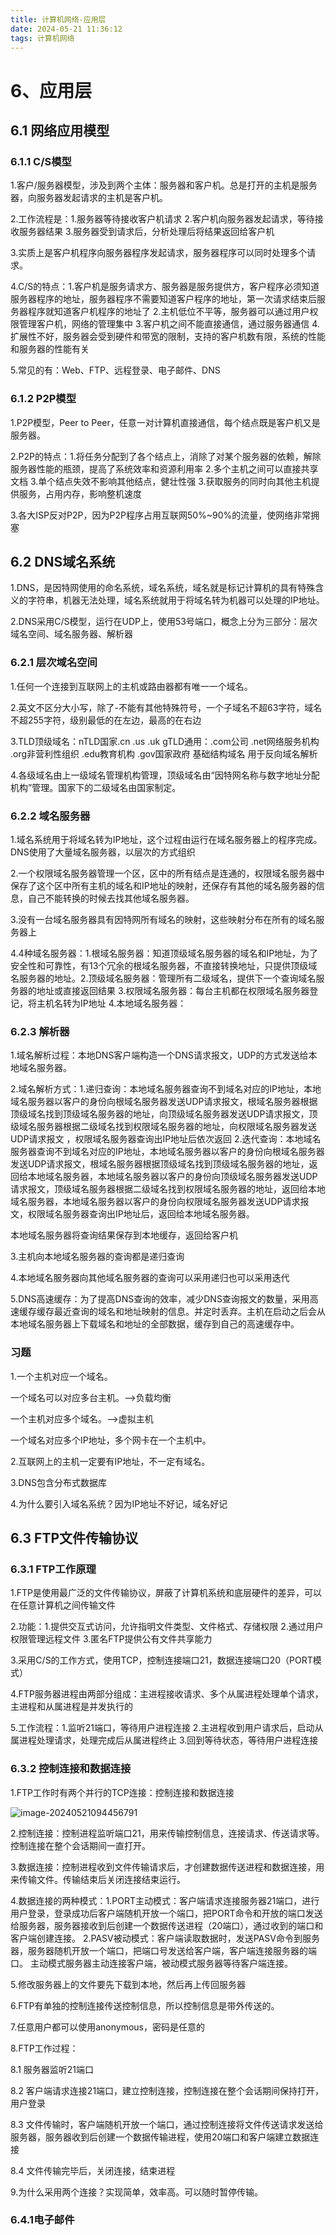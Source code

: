```yaml
---
title: 计算机网络-应用层
date: 2024-05-21 11:36:12
tags: 计算机网络
---
```




# 6、应用层

## 6.1 网络应用模型

### 6.1.1 C/S模型

1.客户/服务器模型，涉及到两个主体：服务器和客户机。总是打开的主机是服务器，向服务器发起请求的主机是客户机。

2.工作流程是：1.服务器等待接收客户机请求 2.客户机向服务器发起请求，等待接收服务器结果 3.服务器受到请求后，分析处理后将结果返回给客户机

3.实质上是客户机程序向服务器程序发起请求，服务器程序可以同时处理多个请求。

4.C/S的特点：1.客户机是服务请求方、服务器是服务提供方，客户程序必须知道服务器程序的地址，服务器程序不需要知道客户程序的地址，第一次请求结束后服务器程序就知道客户机程序的地址了 2.主机低位不平等，服务器可以通过用户权限管理客户机，网络的管理集中 3.客户机之间不能直接通信，通过服务器通信 4.扩展性不好，服务器会受到硬件和带宽的限制，支持的客户机数有限，系统的性能和服务器的性能有关

5.常见的有：Web、FTP、远程登录、电子邮件、DNS

### 6.1.2 P2P模型

1.P2P模型，Peer to Peer，任意一对计算机直接通信，每个结点既是客户机又是服务器。

2.P2P的特点：1.将任务分配到了各个结点上，消除了对某个服务器的依赖，解除服务器性能的瓶颈，提高了系统效率和资源利用率 2.多个主机之间可以直接共享文档 3.单个结点失效不影响其他结点，健壮性强 3.获取服务的同时向其他主机提供服务，占用内存，影响整机速度

3.各大ISP反对P2P，因为P2P程序占用互联网50%~90%的流量，使网络非常拥塞

## 6.2 DNS域名系统

1.DNS，是因特网使用的命名系统，域名系统，域名就是标记计算机的具有特殊含义的字符串，机器无法处理，域名系统就用于将域名转为机器可以处理的IP地址。

2.DNS采用C/S模型，运行在UDP上，使用53号端口，概念上分为三部分：层次域名空间、域名服务器、解析器

### 6.2.1 层次域名空间

1.任何一个连接到互联网上的主机或路由器都有唯一一个域名。

2.英文不区分大小写，除了-不能有其他特殊符号，一个子域名不超63字符，域名不超255字符，级别最低的在左边，最高的在右边

3.TLD顶级域名：nTLD国家.cn .us .uk gTLD通用：.com公司 .net网络服务机构 .org非营利性组织 .edu教育机构 .gov国家政府 基础结构域名 用于反向域名解析

4.各级域名由上一级域名管理机构管理，顶级域名由“因特网名称与数字地址分配机构”管理。国家下的二级域名由国家制定。

### 6.2.2 域名服务器

1.域名系统用于将域名转为IP地址，这个过程由运行在域名服务器上的程序完成。DNS使用了大量域名服务器，以层次的方式组织

2.一个权限域名服务器管理一个区，区中的所有结点是连通的，权限域名服务器中保存了这个区中所有主机的域名和IP地址的映射，还保存有其他的域名服务器的信息，自己不能转换的时候去找其他域名服务器。

3.没有一台域名服务器具有因特网所有域名的映射，这些映射分布在所有的域名服务器上

4.4种域名服务器：1.根域名服务器：知道顶级域名服务器的域名和IP地址，为了安全性和可靠性，有13个冗余的根域名服务器，不直接转换地址，只提供顶级域名服务器的地址。2.顶级域名服务器：管理所有二级域名，提供下一个查询域名服务器的地址或直接返回结果 3.权限域名服务器：每台主机都在权限域名服务器登记，将主机名转为IP地址 4.本地域名服务器：

### 6.2.3 解析器

1.域名解析过程：本地DNS客户端构造一个DNS请求报文，UDP的方式发送给本地域名服务器。

2.域名解析方式：1.递归查询：本地域名服务器查询不到域名对应的IP地址，本地域名服务器以客户的身份向根域名服务器发送UDP请求报文，根域名服务器根据顶级域名找到顶级域名服务器的地址，向顶级域名服务器发送UDP请求报文，顶级域名服务器根据二级域名找到权限域名服务器的地址，向权限域名服务器发送UDP请求报文 ，权限域名服务器查询出IP地址后依次返回 2.迭代查询：本地域名服务器查询不到域名对应的IP地址，本地域名服务器以客户的身份向根域名服务器发送UDP请求报文，根域名服务器根据顶级域名找到顶级域名服务器的地址，返回给本地域名服务器，本地域名服务器以客户的身份向顶级域名服务器发送UDP请求报文，顶级域名服务器根据二级域名找到权限域名服务器的地址，返回给本地域名服务器，本地域名服务器以客户的身份向权限域名服务器发送UDP请求报文，权限域名服务器查询出IP地址后，返回给本地域名服务器。

本地域名服务器将查询结果保存到本地缓存，返回给客户机

3.主机向本地域名服务器的查询都是递归查询

4.本地域名服务器向其他域名服务器的查询可以采用递归也可以采用迭代

5.DNS高速缓存：为了提高DNS查询的效率，减少DNS查询报文的数量，采用高速缓存缓存最近查询的域名和地址映射的信息。并定时丢弃。主机在启动之后会从本地域名服务器上下载域名和地址的全部数据，缓存到自己的高速缓存中。

### 习题

1.一个主机对应一个域名。

一个域名可以对应多台主机。-->负载均衡

一个主机对应多个域名。-->虚拟主机  

一个域名对应多个IP地址，多个网卡在一个主机中。

2.互联网上的主机一定要有IP地址，不一定有域名。

3.DNS包含分布式数据库

4.为什么要引入域名系统？因为IP地址不好记，域名好记

## 6.3 FTP文件传输协议

### 6.3.1 FTP工作原理

1.FTP是使用最广泛的文件传输协议，屏蔽了计算机系统和底层硬件的差异，可以在任意计算机之间传输文件

2.功能：1.提供交互式访问，允许指明文件类型、文件格式、存储权限 2.通过用户权限管理远程文件 3.匿名FTP提供公有文件共享能力

3.采用C/S的工作方式，使用TCP，控制连接端口21，数据连接端口20（PORT模式）

4.FTP服务器进程由两部分组成：主进程接收请求、多个从属进程处理单个请求，主进程和从属进程是并发执行的

 5.工作流程：1.监听21端口，等待用户进程连接 2.主进程收到用户请求后，启动从属进程处理请求，处理完成后从属进程终止 3.回到等待状态，等待用户进程连接

### 6.3.2 控制连接和数据连接

1.FTP工作时有两个并行的TCP连接：控制连接和数据连接

![image-20240521094456791](https://cdn.jsdelivr.net/gh/Gaesar/Gaesar.github.io@main/pic/202405210945935.png)

2.控制连接：控制进程监听端口21，用来传输控制信息，连接请求、传送请求等。控制连接在整个会话期间一直打开。

3.数据连接：控制进程收到文件传输请求后，才创建数据传送进程和数据连接，用来传输文件。传输结束后关闭连接结束运行。

4.数据连接的两种模式：1.PORT主动模式：客户端请求连接服务器21端口，进行用户登录，登录成功后客户端随机开放一个端口，把PORT命令和开放的端口发送给服务器，服务器接收到后创建一个数据传送进程（20端口），通过收到的端口和客户端创建连接。 2.PASV被动模式：客户端读取数据时，发送PASV命令到服务器，服务器随机开放一个端口，把端口号发送给客户端，客户端连接服务器的端口。 主动模式服务器主动连接客户端，被动模式服务器等待客户端连接。

5.修改服务器上的文件要先下载到本地，然后再上传回服务器

6.FTP有单独的控制连接传送控制信息，所以控制信息是带外传送的。

7.任意用户都可以使用anonymous，密码是任意的

8.FTP工作过程：

8.1 服务器监听21端口

8.2 客户端请求连接21端口，建立控制连接，控制连接在整个会话期间保持打开，用户登录

8.3 文件传输时，客户端随机开放一个端口，通过控制连接将文件传送请求发送给服务器，服务器收到后创建一个数据传输进程，使用20端口和客户端建立数据连接

8.4 文件传输完毕后，关闭连接，结束进程

9.为什么采用两个连接？实现简单，效率高。可以随时暂停传输。

### 6.4.1电子邮件

